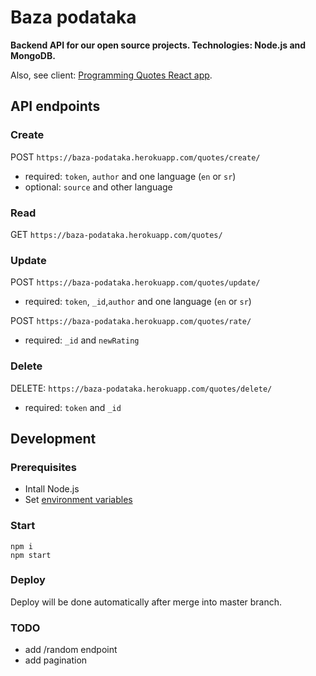 # Baza podataka

**Backend API for our open source projects. Technologies: Node.js and MongoDB.**

Also, see client: [Programming Quotes React app](https://github.com/skolakoda/programming-quotes).

## API endpoints

### Create

POST `https://baza-podataka.herokuapp.com/quotes/create/`
- required: `token`, `author` and one language (`en` or `sr`)
- optional: `source` and other language

### Read

GET `https://baza-podataka.herokuapp.com/quotes/`

### Update

POST `https://baza-podataka.herokuapp.com/quotes/update/`
- required: `token`, `_id`,`author` and one language (`en` or `sr`)

POST `https://baza-podataka.herokuapp.com/quotes/rate/`
- required: `_id` and `newRating`

### Delete

DELETE: `https://baza-podataka.herokuapp.com/quotes/delete/`
- required: `token` and `_id`


## Development

### Prerequisites

- Intall Node.js
- Set [environment variables](https://github.com/skolakoda/baza-podataka/wiki/Environment-variables)

### Start

```
npm i
npm start
```

### Deploy

Deploy will be done automatically after merge into master branch.

### TODO

- add /random endpoint
- add pagination